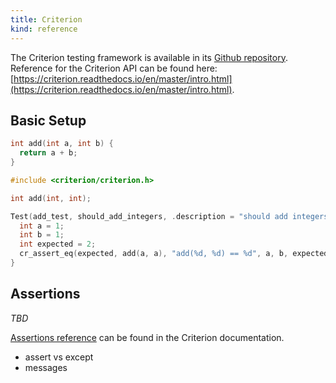 ```yaml
---
title: Criterion
kind: reference
---
```


The Criterion testing framework is available in its [Github repository](https://github.com/Snaipe/Criterion). Reference for the Criterion API can be found here: [https://criterion.readthedocs.io/en/master/intro.html](https://criterion.readthedocs.io/en/master/intro.html).

## Basic Setup

```c
int add(int a, int b) {
  return a + b;
}
```

```c
#include <criterion/criterion.h>

int add(int, int);

Test(add_test, should_add_integers, .description = "should add integers") {
  int a = 1;
  int b = 1;
  int expected = 2;
  cr_assert_eq(expected, add(a, a), "add(%d, %d) == %d", a, b, expected);
}
```

## Assertions

_TBD_

[Assertions reference](https://criterion.readthedocs.io/en/master/assert.html) can be found in the Criterion documentation.

- assert vs except
- messages

<!--
TODO: Finish this reference
TODO: Add tutorial and link to it
TODO: Add any recipes and link to them
-->
